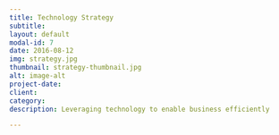 ```yaml
---
title: Technology Strategy
subtitle:
layout: default
modal-id: 7
date: 2016-08-12
img: strategy.jpg
thumbnail: strategy-thumbnail.jpg
alt: image-alt
project-date:
client:
category:
description: Leveraging technology to enable business efficiently

---
```

